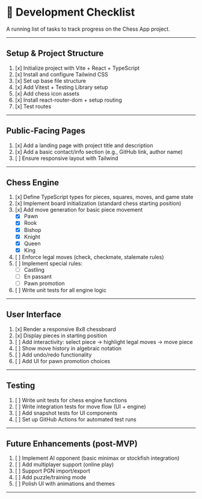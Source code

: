 # 📝 Development Checklist

A running list of tasks to track progress on the Chess App project.

---

## Setup & Project Structure

1. [x] Initialize project with Vite + React + TypeScript
2. [x] Install and configure Tailwind CSS
3. [x] Set up base file structure
4. [x] Add Vitest + Testing Library setup
5. [x] Add chess icon assets
6. [x] Install react-router-dom + setup routing
7. [x] Test routes

---

## Public-Facing Pages

1. [x] Add a landing page with project title and description
2. [x] Add a basic contact/info section (e.g., GitHub link, author name)
3. [ ] Ensure responsive layout with Tailwind

---

## Chess Engine

1. [x] Define TypeScript types for pieces, squares, moves, and game state
2. [x] Implement board initialization (standard chess starting position)
3. [x] Add move generation for basic piece movement
   - [x] Pawn
   - [x] Rook
   - [x] Bishop
   - [x] Knight
   - [x] Queen
   - [x] King
4. [ ] Enforce legal moves (check, checkmate, stalemate rules)
5. [ ] Implement special rules:
   - [ ] Castling
   - [ ] En passant
   - [ ] Pawn promotion
6. [ ] Write unit tests for all engine logic

---

## User Interface

1. [x] Render a responsive 8x8 chessboard
2. [x] Display pieces in starting position
3. [ ] Add interactivity: select piece → highlight legal moves → move piece
4. [ ] Show move history in algebraic notation
5. [ ] Add undo/redo functionality
6. [ ] Add UI for pawn promotion choices

---

## Testing

1. [ ] Write unit tests for chess engine functions
2. [ ] Write integration tests for move flow (UI + engine)
3. [ ] Add snapshot tests for UI components
4. [ ] Set up GitHub Actions for automated test runs

---

## Future Enhancements (post-MVP)

1. [ ] Implement AI opponent (basic minimax or stockfish integration)
2. [ ] Add multiplayer support (online play)
3. [ ] Support PGN import/export
4. [ ] Add puzzle/training mode
5. [ ] Polish UI with animations and themes

---
